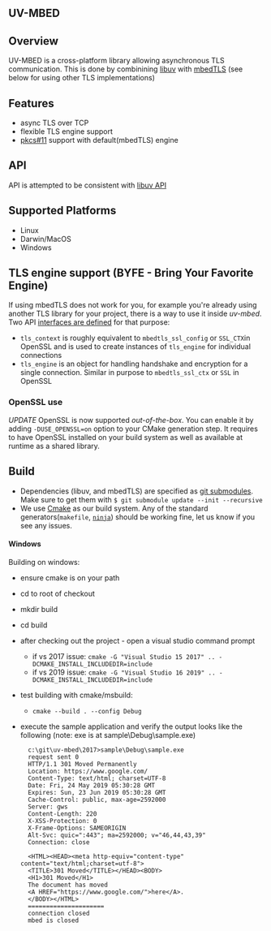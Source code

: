 UV-MBED
----

## Overview
UV-MBED is a cross-platform library allowing asynchronous TLS communication. 
This is done by combinining [libuv](https://github.com/libuv/libuv) with [mbedTLS](https://github.com/ARMmbed/mbedtls.git)
(see below for using other TLS implementations)

## Features
* async TLS over TCP
* flexible TLS engine support
* [pkcs#11](https://en.wikipedia.org/wiki/PKCS_11) support with default(mbedTLS) engine

## API
API is attempted to be consistent with [libuv API](http://docs.libuv.org/en/v1.x/api.html)

## Supported Platforms
* Linux
* Darwin/MacOS
* Windows

## TLS engine support (BYFE - Bring Your Favorite Engine)
If using mbedTLS does not work for you,
for example you're already using another TLS library for your project, there is a way to use it inside _uv-mbed_.
Two API [interfaces are defined](include/uv_mbed/tls_engine.h) for that purpose:

- `tls_context` is roughly equivalent to `mbedtls_ssl_config` or `SSL_CTX`in OpenSSL and is used to create instances
of `tls_engine` for individual connections
- `tls_engine` is an object for handling handshake and encryption for a single connection.
Similar in purpose to `mbedtls_ssl_ctx` or `SSL` in OpenSSL

### OpenSSL use
*UPDATE* OpenSSL is now supported _out-of-the-box_. You can enable it by adding `-DUSE_OPENSSL=on` option 
to your CMake generation step. It requires to have OpenSSL installed on your build system as well as available at
runtime as a shared library.

## Build
* Dependencies (libuv, and mbedTLS) are specified as [git submodules](https://git-scm.com/book/en/v2/Git-Tools-Submodules).
Make sure to get them with `$ git submodule update --init --recursive`
* We use [Cmake](https://cmake.org) as our build system.
Any of the standard generators(`makefile`, [`ninja`](https://ninja-build.org/))
should be working fine, let us know if you see any issues.

#### Windows
Building on windows:
* ensure cmake is on your path
* cd to root of checkout
* mkdir build
* cd build
* after checking out the project - open a visual studio command prompt
    * if vs 2017 issue: `cmake -G "Visual Studio 15 2017" .. -DCMAKE_INSTALL_INCLUDEDIR=include`
    * if vs 2019 issue: `cmake -G "Visual Studio 16 2019" .. -DCMAKE_INSTALL_INCLUDEDIR=include`
* test building with cmake/msbuild:
    * `cmake --build . --config Debug`
* execute the sample application and verify the output looks like the following (note: exe is at sample\Debug\sample.exe)

        c:\git\uv-mbed\2017>sample\Debug\sample.exe
        request sent 0
        HTTP/1.1 301 Moved Permanently
        Location: https://www.google.com/
        Content-Type: text/html; charset=UTF-8
        Date: Fri, 24 May 2019 05:30:28 GMT
        Expires: Sun, 23 Jun 2019 05:30:28 GMT
        Cache-Control: public, max-age=2592000
        Server: gws
        Content-Length: 220
        X-XSS-Protection: 0
        X-Frame-Options: SAMEORIGIN
        Alt-Svc: quic=":443"; ma=2592000; v="46,44,43,39"
        Connection: close

        <HTML><HEAD><meta http-equiv="content-type" content="text/html;charset=utf-8">
        <TITLE>301 Moved</TITLE></HEAD><BODY>
        <H1>301 Moved</H1>
        The document has moved
        <A HREF="https://www.google.com/">here</A>.
        </BODY></HTML>
        =====================
        connection closed
        mbed is closed



